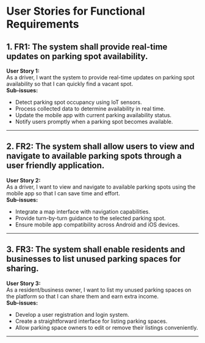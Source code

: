 # User Stories for Functional Requirements

## 1. FR1: The system shall provide real-time updates on parking spot availability.
**User Story 1:**  
As a driver, I want the system to provide real-time updates on parking spot availability so that I can quickly find a vacant spot.  
**Sub-issues:**  
- Detect parking spot occupancy using IoT sensors.  
- Process collected data to determine availability in real time.  
- Update the mobile app with current parking availability status.  
- Notify users promptly when a parking spot becomes available.

---

## 2. FR2: The system shall allow users to view and navigate to available parking spots through a user friendly application.
**User Story 2:**  
As a driver, I want to view and navigate to available parking spots using the mobile app so that I can save time and effort.  
**Sub-issues:**  
- Integrate a map interface with navigation capabilities.  
- Provide turn-by-turn guidance to the selected parking spot.  
- Ensure mobile app compatibility across Android and iOS devices.

---

## 3. FR3: The system shall enable residents and businesses to list unused parking spaces for sharing.
**User Story 3:**  
As a resident/business owner, I want to list my unused parking spaces on the platform so that I can share them and earn extra income.  
**Sub-issues:**  
- Develop a user registration and login system.  
- Create a straightforward interface for listing parking spaces.  
- Allow parking space owners to edit or remove their listings conveniently.

---
